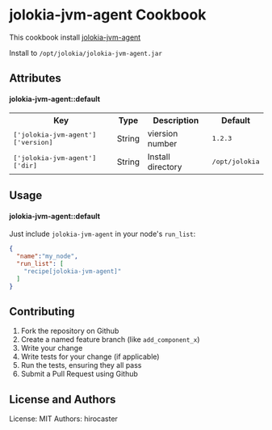 jolokia-jvm-agent Cookbook
==========================

This cookbook install [jolokia-jvm-agent](http://www.jolokia.org/download.html)

Install to `/opt/jolokia/jolokia-jvm-agent.jar`

Attributes
----------

#### jolokia-jvm-agent::default
<table>
  <tr>
    <th>Key</th>
    <th>Type</th>
    <th>Description</th>
    <th>Default</th>
  </tr>
  <tr>
    <td><tt>['jolokia-jvm-agent']['version]</tt></td>
    <td>String</td>
    <td>viersion number</td>
    <td><tt>1.2.3</tt></td>
  </tr>
  <tr>
    <td><tt>['jolokia-jvm-agent']['dir]</tt></td>
    <td>String</td>
    <td>Install directory</td>
    <td><tt>/opt/jolokia</tt></td>
  </tr>
</table>

Usage
-----
#### jolokia-jvm-agent::default

Just include `jolokia-jvm-agent` in your node's `run_list`:

```json
{
  "name":"my_node",
  "run_list": [
    "recipe[jolokia-jvm-agent]"
  ]
}
```

Contributing
------------

1. Fork the repository on Github
2. Create a named feature branch (like `add_component_x`)
3. Write your change
4. Write tests for your change (if applicable)
5. Run the tests, ensuring they all pass
6. Submit a Pull Request using Github

License and Authors
-------------------
License: MIT
Authors: hirocaster
